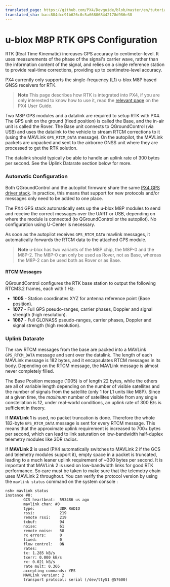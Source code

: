 ```yaml
---
translated_page: https://github.com/PX4/Devguide/blob/master/en/tutorials/tutorials.md
translated_sha: bacc884dcc91b626c0c5a668068442178d986e38
---
```


# u-blox M8P RTK GPS Configuration

RTK (Real Time Kinematic) increases GPS accuracy to centimeter-level. It uses measurements of the phase of the signal's carrier wave, rather than the information content of the signal, and relies on a single reference station to provide real-time corrections, providing up to centimetre-level accuracy.

PX4 currently only supports the single-frequency (L1) u-blox M8P based GNSS receivers for RTK.

> **Note** This page describes how RTK is integrated into PX4, if you are only
> interested to know how to use it, read the [relevant page](https://docs.px4.io/en/advanced_features/rtk-gps.html)
> on the PX4 User Guide.


Two M8P GPS modules and a datalink are required to setup RTK with PX4. The GPS unit
on the ground (fixed position) is called the Base, and the in-air unit is
called the Rover. The Base unit connects to QGroundControl (via USB) and uses
the datalink to the vehicle to stream RTCM corrections to it (using the MAVLink
`GPS_RTCM_DATA` message). On the autopilot, the MAVLink packets are unpacked and
sent to the airborne GNSS unit where they are processed to get the RTK solution.

The datalink should typically be able to handle an uplink rate of 300 bytes per
second. See the Uplink Datarate section below for more.

### Automatic Configuration

Both QGroundControl and the autopilot firmware share the same [PX4 GPS driver stack](https://github.com/PX4/GpsDrivers). In practice, this means that support for new protocols and/or messages only need to be added to one place.

The PX4 GPS stack automatically sets up the u-blox M8P modules to send and receive the correct messages over the UART or USB, depending on where the module is connected (to QGroundControl or the autopilot). No configuration using U-Center is necessary.

As soon as the autopilot receives `GPS_RTCM_DATA` mavlink messages, it
automatically forwards the RTCM data to the attached GPS module.

> **Note** u-blox has two variants of the M8P chip, the M8P-0 and the M8P-2. The
> M8P-0 can only be used as Rover, not as Base, whereas the M8P-2 can be used
> both as Rover or as Base.

#### RTCM Messages

QGroundControl configures the RTK base station to output the following RTCM3.2 frames, each with 1 Hz:
- **1005** - Station coordinates XYZ for antenna reference point (Base position).
- **1077** - Full GPS pseudo-ranges, carrier phases, Doppler and signal strength (high resolution).
- **1087** - Full GLONASS pseudo-ranges, carrier phases, Doppler and signal strength (high resolution).


### Uplink Datarate

The raw RTCM messages from the base are packed into a MAVLink `GPS_RTCM_DATA` message and sent over the datalink. The length of each MAVLink message is 182 bytes, and it encapsulates RTCM messages in its body. Depending on the RTCM message, the MAVLink message is almost never completely filled.

The Base Position message (1005) is of length 22 bytes, while the others are all of variable length depending on the number of visible satellites and the number of signals from the satellite (only 1 for L1 units like M8P). Since at a given time, the _maximum_ number of satellites visible from any single constellation is 12, under real-world conditions, an uplink rate of 300 B/s is sufficient in theory.

If **MAVLink 1** is used, no packet truncation is done. Therefore the whole 182-byte `GPS_RTCM_DATA` message is sent for every RTCM message. This means that the approximate uplink requirement is increased to 700+ bytes per second, which can lead to link saturation on low-bandwidth half-duplex telemetry modules like 3DR radios.

If **MAVLink 2** is used (PX4 automatically switches to MAVLink 2 if the GCS and telemetry modules support it), empty space in a packet is truncated, leading to a much leaner uplink requirement of ~300 bytes per second. It is important that MAVLink 2 is used  on low-bandwidth links for good RTK performance. So care must be taken to make sure that the telemetry chain uses MAVLink 2 throughout. You can verify the protocol version by using the `mavlink status` command on the system console : 

```
nsh> mavlink status
instance #0:
        GCS heartbeat:  593486 us ago
        mavlink chan: #0
        type:           3DR RADIO
        rssi:           219
        remote rssi:    219
        txbuf:          94
        noise:          61
        remote noise:   58
        rx errors:      0
        fixed:          0
        flow control:   ON
        rates:
        tx: 1.285 kB/s
        txerr: 0.000 kB/s
        rx: 0.021 kB/s
        rate mult: 0.366
        accepting commands: YES
        MAVLink version: 2
        transport protocol: serial (/dev/ttyS1 @57600)
```

